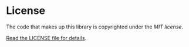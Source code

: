 # License 

The code that makes up this library is copyrighted under the *MIT license*.

[Read the LICENSE file for details](LICENSE).
